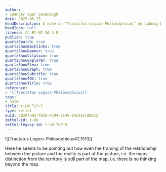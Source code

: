 ```yaml
---
author:
- Spencer Saar Cavanaugh
date: 2025-05-25
headDescription: A note on "Tractatus Logico-Philosophicus" by Ludwig Wittgenstein
headIcon: null
license: CC BY-NC-SA 4.0
publish: true
quartzSearch: true
quartzShowBacklinks: true
quartzShowBanner: true
quartzShowCitation: true
quartzShowExplorer: true
quartzShowFlex: true
quartzShowGraph: true
quartzShowSubtitle: true
quartzShowTOC: true
quartzShowTitle: true
reference:
- '[[Tractatus Logico-Philosophicus]]'
tags:
- note
title: r-LW-TLP-5
type: zettel
uuid: 2028f5d3-f816-4384-a149-24ca1ec00612
zettel-id: z-90
zettel-legacy-id: r-LW-TLP-5
---
```

![[Tractatus Logico-Philosophicus#2.1513]]

Here he seems to be pointing out how even the framing of the relationship between the picture and the reality is part of the picture, i.e. the maps distinction from the territory is still part of the map, i.e. there is no thinking beyond the map.